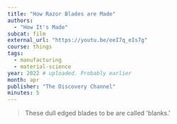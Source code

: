 ```yaml
---
title: "How Razor Blades are Made"
authors:
  - "How It's Made"
subcat: film
external_url: "https://youtu.be/eeI7q_eIs7g"
course: things
tags:
  - manufacturing
  - material-science
year: 2022 # uploaded. Probably earlier
month: apr
publisher: "The Discovery Channel"
minutes: 5
---
```


> These dull edged blades to be are called 'blanks.'

